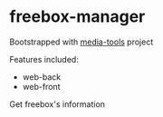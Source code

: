 # freebox-manager

Bootstrapped with [media-tools](https://github.com/Elyspio/media-tools) project

Features included:

- web-back
- web-front

Get freebox's information
